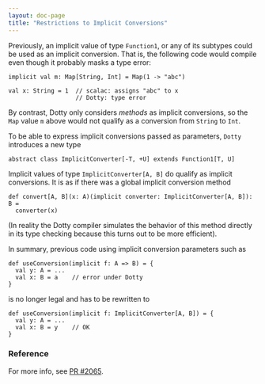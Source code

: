 ```yaml
---
layout: doc-page
title: "Restrictions to Implicit Conversions"
---
```


Previously, an implicit value of type `Function1`, or any of its subtypes
could be used as an implicit conversion. That is, the following code would compile
even though it probably masks a type error:

    implicit val m: Map[String, Int] = Map(1 -> "abc")

    val x: String = 1  // scalac: assigns "abc" to x
                       // Dotty: type error

By contrast, Dotty only considers _methods_ as implicit conversions, so the
`Map` value `m` above would not qualify as a conversion from `String` to `Int`.

To be able to express implicit conversions passed as parameters, `Dotty`
introduces a new type

    abstract class ImplicitConverter[-T, +U] extends Function1[T, U]

Implicit values of type `ImplicitConverter[A, B]` do qualify as implicit
conversions. It is as if there was a global implicit conversion method

    def convert[A, B](x: A)(implicit converter: ImplicitConverter[A, B]): B =
      converter(x)

(In reality the Dotty compiler simulates the behavior of this method directly in
its type checking because this turns out to be more efficient).

In summary, previous code using implicit conversion parameters such as

    def useConversion(implicit f: A => B) = {
      val y: A = ...
      val x: B = a    // error under Dotty
    }

is no longer legal and has to be rewritten to

    def useConversion(implicit f: ImplicitConverter[A, B]) = {
      val y: A = ...
      val x: B = y    // OK
    }

### Reference

For more info, see [PR #2065](https://github.com/lampepfl/dotty/pull/2065).

